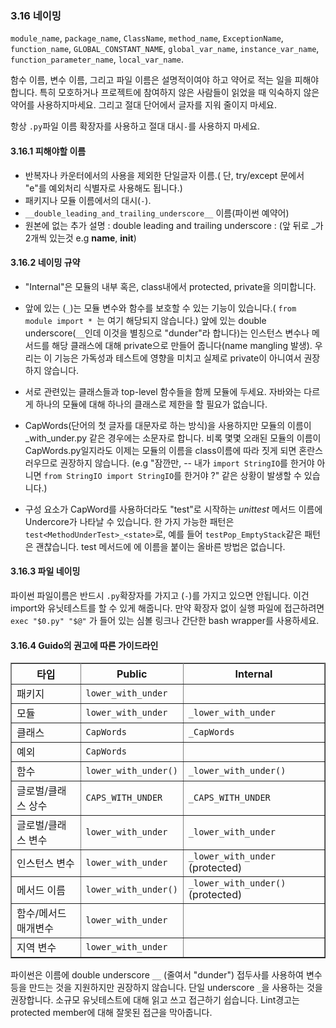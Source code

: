 <a id="s3.16-naming"></a>
<a id="naming"></a>
### 3.16 네이밍

`module_name`,
`package_name`,
`ClassName`,
`method_name`,
`ExceptionName`,
`function_name`,
`GLOBAL_CONSTANT_NAME`,
`global_var_name`,
`instance_var_name`,
`function_parameter_name`,
`local_var_name`.


함수 이름, 변수 이름, 그리고 파일 이름은 설명적이여야 하고 약어로 적는 일을 피해야 합니다.
특히 모호하거나 프로젝트에 참여하지 않은 사람들이 읽었을 때 익숙하지 않은 약어를 사용하지마세요. 그리고 절대 단어에서 글자를 지워 줄이지 마세요.

항상 `.py`파일 이름 확장자를 사용하고 절대 대시`-`를 사용하지 마세요.
<a id="s3.16.1-names-to-avoid"></a>
<a id="names-to-avoid"></a>

#### 3.16.1 피해야할 이름

-   반복자나 카운터에서의 사용을 제외한 단일글자 이름.( 단, try/except 문에서 "e"를 예외처리 식별자로 사용해도 됩니다.)
-   패키지나 모듈 이름에서의 대시(`-`).
-   `__double_leading_and_trailing_underscore__` 이름(파이썬 예약어)
-   원본에 없는 추가 설명 : double leading and trailing underscore : (앞 뒤로 _가 2개씩 있는것 e.g  __name__, __init__)
<a id="s3.16.2-naming-conventions"></a>
<a id="naming-conventions"></a>

#### 3.16.2 네이밍 규약

-   "Internal"은 모듈의 내부 혹은, class내에서 protected, private을 의미합니다.

-   앞에 있는 (`_`)는 모듈 변수와 함수를 보호할 수 있는 기능이 있습니다.( `from module import * `는 여기 해당되지 않습니다.)
    앞에 있는 double underscore(`__`인데 이것을 별칭으로 "dunder"라 합니다)는 인스턴스 변수나 메서드를 해당 클래스에 대해 
    private으로 만들어 줍니다(name mangling 발생). 우리는 이 기능은 가독성과 테스트에 영향을 미치고 실제로 private이 아니여서 권장하지 않습니다.
    

-   서로 관련있는 클래스들과 top-level 함수들을 함께 모듈에 두세요.
    자바와는 다르게 하나의 모듈에 대해 하나의 클래스로 제한을 할 필요가 없습니다.

-   CapWords(단어의 첫 글자를 대문자로 하는 방식)을 사용하지만 모듈의 이름이 \_with\_under.py 같은 경우에는 소문자로 합니다.
    비록 몇몇 오래된 모듈의 이름이 CapWords.py일지라도 이제는 모듈의 이름을 class이름에 따라 짓게 되면 혼란스러우므로 권장하지 않습니다.
    (e.g "잠깐만, -- 내가 `import StringIO`를 한거야 아니면 `from StringIO import StringIO`를 한거야 ?" 같은 상황이 발생할 수 있습니다.)

-   구성 요소가 CapWord를 사용하더라도 "test"로 시작하는 *unittest* 메서드 이름에 Undercore가 나타날 수 있습니다.
    한 가지 가능한 패턴은 `test<MethodUnderTest>_<state>`로, 예를 들어 `testPop_EmptyStack`같은 패턴은 괜찮습니다. 
    test 메서드에 에 이름을 붙이는 올바른 방법은 없습니다.
<a id="s3.16.3-file-naming"></a>
<a id="file-naming"></a>

#### 3.16.3 파일 네이밍

파이썬 파일이름은 반드시 `.py`확장자를 가지고 (`-`)를 가지고 있으면 안됩니다.
이건 import와 유닛테스트를 할 수 있게 해줍니다. 
만약 확장자 없이 실행 파일에 접근하려면 `exec "$0.py" "$@"` 가 들어 있는 심볼 링크나 간단한 bash wrapper를 사용하세요.
<a id="s3.16.4-guidelines-derived-from-guidos-recommendations"></a>
<a id="guidelines-derived-from-guidos-recommendations"></a>
#### 3.16.4 Guido의 권고에 따른 가이드라인
<table rules="all" border="1" summary="Guidelines from Guido's Recommendations"
       cellspacing="2" cellpadding="2">

  <tr>
    <th>타입</th>
    <th>Public</th>
    <th>Internal</th>
  </tr>

  <tr>
    <td>패키지</td>
    <td><code>lower_with_under</code></td>
    <td></td>
  </tr>

  <tr>
    <td>모듈</td>
    <td><code>lower_with_under</code></td>
    <td><code>_lower_with_under</code></td>
  </tr>

  <tr>
    <td>클래스</td>
    <td><code>CapWords</code></td>
    <td><code>_CapWords</code></td>
  </tr>

  <tr>
    <td>예외</td>
    <td><code>CapWords</code></td>
    <td></td>
  </tr>

  <tr>
    <td>함수</td>
    <td><code>lower_with_under()</code></td>
    <td><code>_lower_with_under()</code></td>
  </tr>

  <tr>
    <td>글로벌/클래스 상수</td>
    <td><code>CAPS_WITH_UNDER</code></td>
    <td><code>_CAPS_WITH_UNDER</code></td>
  </tr>

  <tr>
    <td>글로벌/클래스 변수</td>
    <td><code>lower_with_under</code></td>
    <td><code>_lower_with_under</code></td>
  </tr>

  <tr>
    <td>인스턴스 변수</td>
    <td><code>lower_with_under</code></td>
    <td><code>_lower_with_under</code> (protected)</td>
  </tr>

  <tr>
    <td>메서드 이름</td>
    <td><code>lower_with_under()</code></td>
    <td><code>_lower_with_under()</code> (protected)</td>
  </tr>

  <tr>
    <td>함수/메서드 매개변수</td>
    <td><code>lower_with_under</code></td>
    <td></td>
  </tr>

  <tr>
    <td>지역 변수</td>
    <td><code>lower_with_under</code></td>
    <td></td>
  </tr>

</table>

파이썬은 이름에 double underscore `__` (줄여서 "dunder") 접두사를 사용하여 변수 등을 만드는 것을 지원하지만 권장하지 않습니다.
단일 underscore `_`을 사용하는 것을 권장합니다.
소규모 유닛테스트에 대해 읽고 쓰고 접근하기 쉽습니다.
Lint경고는 protected member에 대해 잘못된 접근을 막아줍니다.

